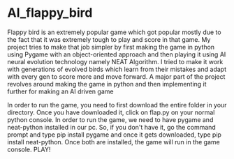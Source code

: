 # AI_flappy_bird
Flappy bird is an extremely popular game which got popular mostly due to the fact that it was extremely tough to play and score in that game. My project tries to make that job simpler by first making the game in python using Pygame with an object-oriented approach and then playing it using AI neural evolution technology namely NEAT Algorithm. I tried to make it work with generations of evolved birds which learn from their mistakes and adapt with every gen to score more and move forward. A major part of the project revolves around making the game in python and then implementing it further for making an AI driven game 

In order to run the game, you need to first download the entire folder in your directory. 
Once you have downloaded it, click on flap.py on your normal python console. 
In order to run the game, we need to have pygame and neat-python installed in our pc.
So, if you don't have it, go the command prompt and type pip install pygame and once it gets
downloaded, type pip install neat-python.
Once both are installed, the game will run in the game console.
PLAY!

